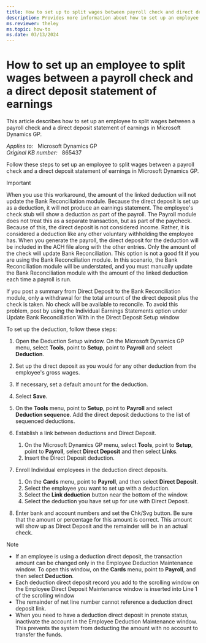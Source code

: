 ```yaml
---
title: How to set up to split wages between payroll check and direct deposit statement of earnings
description: Provides more information about how to set up an employee to split wages between a payroll check and a direct deposit statement of earnings in Microsoft Dynamics GP.
ms.reviewer: theley
ms.topic: how-to
ms.date: 03/13/2024
---
```

# How to set up an employee to split wages between a payroll check and a direct deposit statement of earnings

This article describes how to set up an employee to split wages between a payroll check and a direct deposit statement of earnings in Microsoft Dynamics GP.

_Applies to:_ &nbsp; Microsoft Dynamics GP  
_Original KB number:_ &nbsp; 865437

Follow these steps to set up an employee to split wages between a payroll check and a direct deposit statement of earnings in Microsoft Dynamics GP.

> [!IMPORTANT]
> When you use this workaround, the amount of the linked deduction will not update the Bank Reconciliation module. Because the direct deposit is set up as a deduction, it will not produce an earnings statement. The employee's check stub will show a deduction as part of the payroll. The Payroll module does not treat this as a separate transaction, but as part of the paycheck. Because of this, the direct deposit is not considered income. Rather, it is considered a deduction like any other voluntary withholding the employee has. When you generate the payroll, the direct deposit for the deduction will be included in the ACH file along with the other entries. Only the amount of the check will update Bank Reconciliation. This option is not a good fit if you are using the Bank Reconciliation module. In this scenario, the Bank Reconciliation module will be understated, and you must manually update the Bank Reconciliation module with the amount of the linked deduction each time a payroll is run.
>
> If you post a summary from Direct Deposit to the Bank Reconciliation module, only a withdrawal for the total amount of the direct deposit plus the check is taken. No check will be available to reconcile. To avoid this problem, post by using the Individual Earnings Statements option under Update Bank Reconciliation With in the Direct Deposit Setup window

To set up the deduction, follow these steps:

1. Open the Deduction Setup window. On the Microsoft Dynamics GP menu, select **Tools**, point to **Setup**, point to **Payroll** and select **Deduction**.
2. Set up the direct deposit as you would for any other deduction from the employee's gross wages.
3. If necessary, set a default amount for the deduction.
4. Select **Save**.
5. On the **Tools** menu, point to **Setup**, point to **Payroll** and select **Deduction sequence**. Add the direct deposit deductions to the list of sequenced deductions.
6. Establish a link between deductions and Direct Deposit.

   1. On the Microsoft Dynamics GP menu, select **Tools**, point to **Setup**, point to **Payroll**, select **Direct Deposit** and then select **Links**.
   2. Insert the Direct Deposit deduction.

7. Enroll Individual employees in the deduction direct deposits.
   1. On the **Cards** menu, point to **Payroll**, and then select **Direct Deposit**.
   2. Select the employee you want to set up with a deduction.
   3. Select the **Link deduction** button near the bottom of the window.
   4. Select the deduction you have set up for use with Direct Deposit.

8. Enter bank and account numbers and set the Chk/Svg button. Be sure that the amount or percentage for this amount is correct. This amount will show up as Direct Deposit and the remainder will be in an actual check.

> [!NOTE]
>
> - If an employee is using a deduction direct deposit, the transaction amount can be changed only in the Employee Deduction Maintenance window. To open this window, on the **Cards** menu, point to **Payroll**, and then select **Deduction**.
> - Each deduction direct deposit record you add to the scrolling window on the Employee Direct Deposit Maintenance window is inserted into Line 1 of the scrolling window
> - The remainder of net line number cannot reference a deduction direct deposit link.
> - When you need to have a deduction direct deposit in prenote status, inactivate the account in the Employee Deduction Maintenance window. This prevents the system from deducting the amount with no account to transfer the funds.
